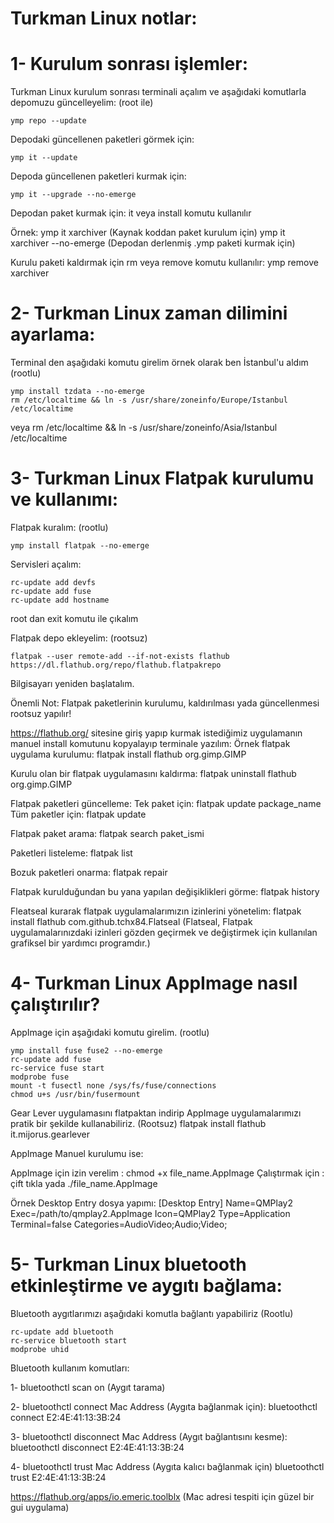 # Turkman Linux notlar: 

# 1- Kurulum sonrası işlemler:
Turkman Linux kurulum sonrası terminali açalım ve aşağıdaki komutlarla depomuzu güncelleyelim: (root ile)
```
ymp repo --update
```

Depodaki güncellenen paketleri görmek için:
```
ymp it --update
```

Depoda güncellenen paketleri kurmak için:
```
ymp it --upgrade --no-emerge
```

Depodan paket kurmak için:
it veya install komutu kullanılır

Örnek:
ymp it xarchiver (Kaynak koddan paket kurulum için)
ymp it xarchiver --no-emerge (Depodan derlenmiş .ymp paketi kurmak için)

Kurulu paketi kaldırmak için rm veya remove komutu kullanılır:
ymp remove xarchiver

# 2- Turkman Linux zaman dilimini ayarlama: 
Terminal den aşağıdaki komutu girelim örnek olarak ben İstanbul'u aldım (rootlu)

```
ymp install tzdata --no-emerge
rm /etc/localtime && ln -s /usr/share/zoneinfo/Europe/Istanbul /etc/localtime

```
veya
rm /etc/localtime && ln -s /usr/share/zoneinfo/Asia/Istanbul /etc/localtime

# 3- Turkman Linux Flatpak kurulumu ve kullanımı:

Flatpak kuralım: (rootlu)
```
ymp install flatpak --no-emerge
```

Servisleri açalım:
```
rc-update add devfs
rc-update add fuse
rc-update add hostname

```

root dan exit komutu ile çıkalım

Flatpak depo ekleyelim: (rootsuz)
```
flatpak --user remote-add --if-not-exists flathub https://dl.flathub.org/repo/flathub.flatpakrepo
```

Bilgisayarı yeniden başlatalım.

Önemli Not: Flatpak paketlerinin kurulumu, kaldırılması yada güncellenmesi rootsuz yapılır!

https://flathub.org/ sitesine giriş yapıp kurmak istediğimiz uygulamanın manuel install komutunu kopyalayıp terminale yazılım:
Örnek flatpak uygulama kurulumu: 
flatpak install flathub org.gimp.GIMP

Kurulu olan bir flatpak uygulamasını kaldırma:
flatpak uninstall flathub org.gimp.GIMP

Flatpak paketleri güncelleme:
Tek paket için:
flatpak update package_name
Tüm paketler için:
flatpak update

Flatpak paket arama:
flatpak search paket_ismi

Paketleri listeleme:
flatpak list

Bozuk paketleri onarma:
flatpak repair

Flatpak kurulduğundan bu yana yapılan değişiklikleri görme:
flatpak history

Fleatseal kurarak flatpak uygulamalarımızın izinlerini yönetelim:
flatpak install flathub com.github.tchx84.Flatseal
(Flatseal, Flatpak uygulamalarınızdaki izinleri gözden geçirmek ve değiştirmek için kullanılan grafiksel bir yardımcı programdır.)

# 4- Turkman Linux AppImage nasıl çalıştırılır?

AppImage için aşağıdaki komutu girelim. (rootlu)
```
ymp install fuse fuse2 --no-emerge
rc-update add fuse
rc-service fuse start
modprobe fuse
mount -t fusectl none /sys/fs/fuse/connections
chmod u+s /usr/bin/fusermount

```

Gear Lever uygulamasını flatpaktan indirip AppImage uygulamalarımızı pratik bir şekilde kullanabiliriz. (Rootsuz)
flatpak install flathub it.mijorus.gearlever


AppImage Manuel kurulumu ise:

AppImage için izin verelim : chmod +x file_name.AppImage
Çalıştırmak için : çift tıkla yada ./file_name.AppImage

Örnek Desktop Entry dosya yapımı:
[Desktop Entry]
Name=QMPlay2
Exec=/path/to/qmplay2.AppImage
Icon=QMPlay2
Type=Application
Terminal=false
Categories=AudioVideo;Audio;Video;

# 5- Turkman Linux bluetooth etkinleştirme ve aygıtı bağlama: 
Bluetooth aygıtlarımızı aşağıdaki komutla bağlantı yapabiliriz (Rootlu)

```
rc-update add bluetooth 
rc-service bluetooth start
modprobe uhid

```

Bluetooth kullanım komutları: 

1- bluetoothctl scan on (Aygıt tarama)

2- bluetoothctl connect Mac Address (Aygıta bağlanmak için):
bluetoothctl connect E2:4E:41:13:3B:24

3- bluetoothctl disconnect Mac Address (Aygıt bağlantısını kesme):
bluetoothctl disconnect E2:4E:41:13:3B:24

4- bluetoothctl trust Mac Address (Aygıta kalıcı bağlanmak için)
bluetoothctl trust E2:4E:41:13:3B:24

https://flathub.org/apps/io.emeric.toolblx (Mac adresi tespiti için güzel bir gui uygulama)
